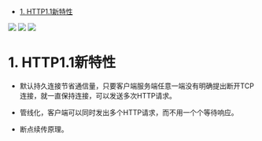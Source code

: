 <!-- GFM-TOC -->
* [1. HTTP1.1新特性](#1-http11新特性)
<!-- GFM-TOC -->
![](https://github.com/553899811/NewBie-Plan/raw/master/计算机网络/img/面试题-1.jpg)
![](https://github.com/553899811/NewBie-Plan/raw/master/计算机网络/img/面试题-2.jpg)
![](https://github.com/553899811/NewBie-Plan/raw/master/计算机网络/img/面试题-3.jpg)

# 1. HTTP1.1新特性

   - 默认持久连接节省通信量，只要客户端服务端任意一端没有明确提出断开TCP连接，就一直保持连接，可以发送多次HTTP请求。

   - 管线化，客户端可以同时发出多个HTTP请求，而不用一个个等待响应。

   - 断点续传原理。
